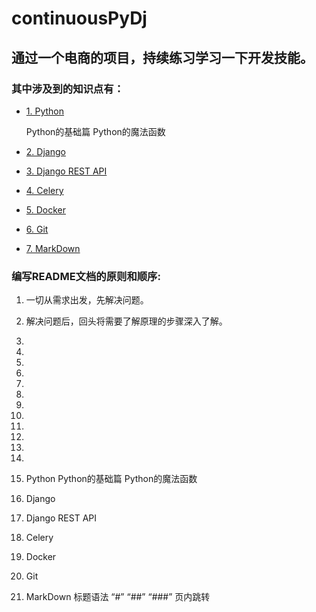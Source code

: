 # continuousPyDj
## 通过一个电商的项目，持续练习学习一下开发技能。
### 其中涉及到的知识点有：
  * [1. Python](#1-python)

    Python的基础篇
    Python的魔法函数
  * [2. Django](#2)

  * [3. Django REST API](#3)

  * [4. Celery](#4)

  * [5. Docker](#5)

  * [6. Git](#6)

  * [7. MarkDown](#7)

    
  
  
### 编写README文档的原则和顺序:
  1. 一切从需求出发，先解决问题。
  2. 解决问题后，回头将需要了解原理的步骤深入了解。
  3. 
  4.
  5.
  6.
  7.
  8.
  9.
  10.
  11.
  12.
  13.
  14.


1. Python
    Python的基础篇
    Python的魔法函数

2. Django

3. Django REST API

4. Celery

5. Docker

6. Git

7. MarkDown
    标题语法 “#” “##” “###”
    页内跳转



